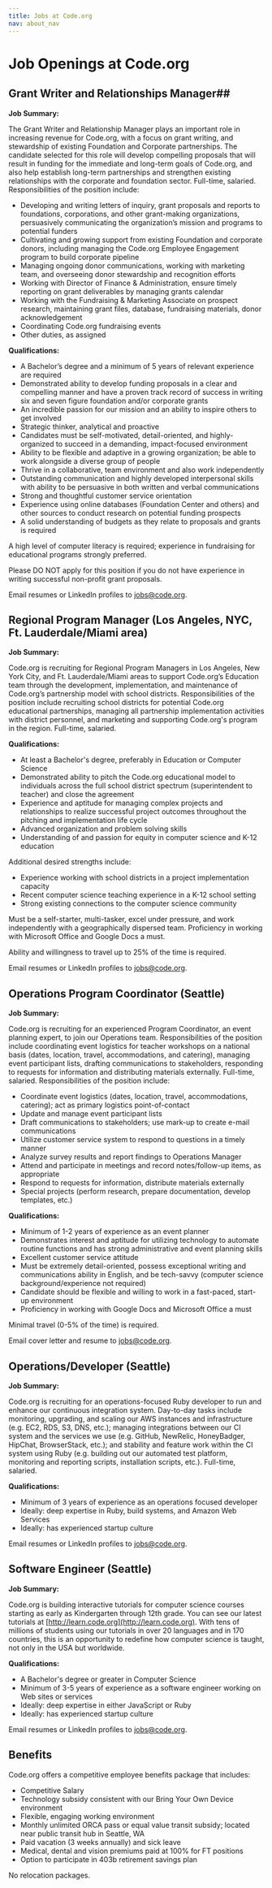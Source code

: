 ```yaml
---
title: Jobs at Code.org
nav: about_nav
---
```

# Job Openings at Code.org

## Grant Writer and Relationships Manager##

**Job Summary:**

The Grant Writer and Relationship Manager plays an important role in increasing revenue for Code.org, with a focus on grant writing, and stewardship of existing Foundation and Corporate partnerships. The candidate selected for this role will develop compelling proposals that will result in funding for the immediate and long-term goals of Code.org, and also help establish long-term partnerships and strengthen existing relationships with the corporate and foundation sector. Full-time, salaried. Responsibilities of the position include:

- Developing and writing letters of inquiry, grant proposals and reports to foundations, corporations, and other grant-making organizations, persuasively communicating the organization’s mission and programs to potential funders
- Cultivating and growing support from existing Foundation and corporate donors, including managing the Code.org Employee Engagement program to build corporate pipeline
- Managing ongoing donor communications, working with marketing team, and overseeing donor stewardship and recognition efforts
- Working with Director of Finance & Administration, ensure timely reporting on grant deliverables by managing grants calendar
- Working with the Fundraising & Marketing Associate on prospect research, maintaining grant files, database, fundraising materials, donor acknowledgement
- Coordinating Code.org fundraising events
- Other duties, as assigned

**Qualifications:**

- A Bachelor’s degree and a minimum of 5 years of relevant experience are required
- Demonstrated ability to develop funding proposals in a clear and compelling manner and have a proven track record of success in writing six and seven figure foundation and/or corporate grants
- An incredible passion for our mission and an ability to inspire others to get involved
- Strategic thinker, analytical and proactive
- Candidates must be self-motivated, detail-oriented, and highly-organized to succeed in a demanding, impact-focused environment
- Ability to be flexible and adaptive in a growing organization; be able to work alongside a diverse group of people
- Thrive in a collaborative, team environment and also work independently 
- Outstanding communication and highly developed interpersonal skills with ability to be persuasive in both written and verbal communications
- Strong and thoughtful customer service orientation
- Experience using online databases (Foundation Center and others) and other sources to conduct research on potential funding prospects
- A solid understanding of budgets as they relate to proposals and grants is required


A high level of computer literacy is required; experience in fundraising for educational programs strongly preferred.

Please DO NOT apply for this position if you do not have experience in writing successful non-profit grant proposals. 

Email resumes or LinkedIn profiles to <a href="mailto:jobs@code.org">jobs@code.org</a>.

## Regional Program Manager (Los Angeles, NYC, Ft. Lauderdale/Miami area)

**Job Summary:** 

Code.org is recruiting for Regional Program Managers in Los Angeles, New York City, and Ft. Lauderdale/Miami areas to support Code.org’s Education team through the development, implementation, and maintenance of Code.org’s partnership model with school districts. Responsibilities of the position include recruiting school districts for potential Code.org educational partnerships, managing all partnership implementation activities with  district personnel, and marketing and supporting Code.org's program in the region. Full-time, salaried.

**Qualifications:**

- At least a Bachelor's degree, preferably in Education or Computer Science
- Demonstrated ability to pitch the Code.org educational model to individuals across the full school district spectrum (superintendent to teacher) and close the agreement 
- Experience and aptitude for managing complex projects and relationships to realize successful project outcomes throughout the pitching and implementation life cycle
- Advanced organization and problem solving skills
- Understanding of and passion for equity in computer science and K-12 education
 
Additional desired strengths include:

- Experience working with school districts in a project implementation capacity
- Recent computer science teaching experience in a K-12 school setting
- Strong existing connections to the computer science community 

Must be a self-starter, multi-tasker, excel under pressure, and work independently with a geographically dispersed team. Proficiency in working with Microsoft Office and Google Docs a must.

Ability and willingness to travel up to 25% of the time is required.

Email resumes or LinkedIn profiles to <a href="mailto:jobs@code.org">jobs@code.org</a>.

## Operations Program Coordinator (Seattle)

**Job Summary:** 

Code.org is recruiting for an experienced Program Coordinator, an event planning expert, to join our  Operations team. Responsibilities of the position include coordinating event logistics  for teacher workshops on a national basis (dates, location, travel, accommodations, and catering), managing event participant lists, drafting communications to stakeholders, responding to requests for information and distributing materials externally. Full-time, salaried. Responsibilities of the position include:

- Coordinate event logistics (dates, location, travel, accommodations, catering); act as primary logistics point-of-contact
- Update and manage event participant lists
- Draft communications to stakeholders; use mark-up to create e-mail communications
- Utilize customer service system to respond to questions in a timely manner
- Analyze survey results and report findings to Operations Manager
- Attend and participate in meetings and record notes/follow-up items, as appropriate
- Respond to requests for information, distribute materials externally
- Special projects (perform research, prepare documentation, develop templates, etc.)

**Qualifications:**

- Minimum of 1-2 years of experience as an event planner
- Demonstrates interest and aptitude for utilizing technology to automate routine functions and has strong administrative and event planning skills
- Excellent customer service attitude
- Must be extremely detail-oriented, possess exceptional writing and communications ability in English, and be tech-savvy (computer science background/experience not required)
- Candidate should be flexible and willing to work in a fast-paced, start-up environment
- Proficiency in working with Google Docs and Microsoft Office a must

Minimal travel (0-5% of the time) is required.

Email cover letter and resume to <a href="mailto:jobs@code.org">jobs@code.org</a>.

## Operations/Developer (Seattle)

**Job Summary:** 

Code.org is recruiting for an operations-focused Ruby developer to run and enhance our continuous integration system.  Day-to-day tasks include monitoring, upgrading, and scaling our AWS instances and infrastructure (e.g. EC2, RDS, S3, DNS, etc.); managing integrations between our CI system and the services we use (e.g. GitHub, NewRelic, HoneyBadger, HipChat, BrowserStack, etc.); and stability and feature work within the CI system using Ruby (e.g. building out our automated test platform, monitoring and reporting scripts, installation scripts, etc.).  Full-time, salaried.

**Qualifications:**

- Minimum of 3 years of experience as an operations focused developer
- Ideally: deep expertise in Ruby, build systems, and Amazon Web Services
- Ideally: has experienced startup culture

Email resumes or LinkedIn profiles to <a href="mailto:jobs@code.org">jobs@code.org</a>.

## Software Engineer (Seattle)

**Job Summary:**

Code.org is building interactive tutorials for computer science courses starting as early as Kindergarten through 12th grade. You can see our latest tutorials at [http://learn.code.org](http://learn.code.org). With tens of millions of students using our tutorials in over 20 languages and in 170 countries, this is an opportunity to redefine how computer science is taught, not only in the USA but worldwide.

**Qualifications:**

- A Bachelor's degree or greater in Computer Science
- Minimum of 3-5 years of experience as a software engineer working on Web sites or services
- Ideally: deep expertise in either JavaScript or Ruby
- Ideally: has experienced startup culture

Email resumes or LinkedIn profiles to <a href="mailto:jobs@code.org">jobs@code.org</a>.


## Benefits 

Code.org offers a competitive employee benefits package that includes:

- Competitive Salary
- Technology subsidy consistent with our Bring Your Own Device environment 
- Flexible, engaging working environment
- Monthly unlimited ORCA pass or equal value transit subsidy; located near public transit hub in Seattle, WA
- Paid vacation (3 weeks annually) and sick leave
- Medical, dental and vision premiums paid at 100% for FT positions
- Option to participate in 403b retirement savings plan

No relocation packages.
